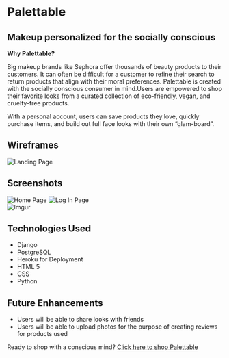 # Palettable #

## Makeup personalized for the socially conscious

__Why Palettable?__

Big makeup brands like Sephora offer thousands of beauty products to their customers. It can often be difficult for a customer to refine their search to return products that align with their moral preferences.
Palettable is created with the socially conscious consumer in mind.Users are empowered to shop their favorite looks from a curated collection of eco-friendly, vegan, and cruelty-free products.
 
With a personal account, users can save products they love, quickly purchase items, and build out full face looks with their own “glam-board”. 

## Wireframes
![Landing Page](https://i.imgur.com/5VaCNPc.png)  

## Screenshots
![Home Page](https://i.imgur.com/cKmdIXf.png)
![Log In Page](https://i.imgur.com/aRnEMBH.png)  
![Imgur](https://i.imgur.com/LBUCe8U.png)

## Technologies Used
- Django
- PostgreSQL
- Heroku for Deployment
- HTML 5
- CSS
- Python

## Future Enhancements
- Users will be able to share looks with friends 
- Users will be able to upload photos for the purpose of creating reviews for products used

Ready to shop with a conscious mind? [Click here to shop Palettable](url)